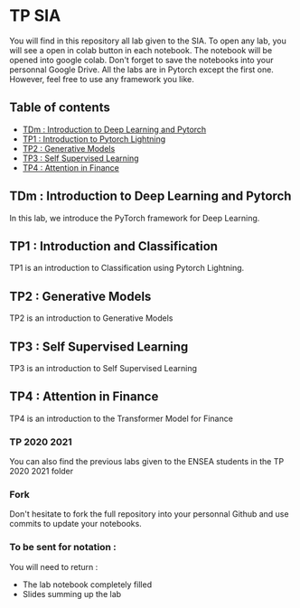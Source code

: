 # TP SIA 

You will find in this repository all lab given to the SIA. To open any lab, you will see a open in colab button in each notebook.
The notebook will be opened into google colab. Don't forget to save the notebooks into your personnal Google Drive.
All the labs are in Pytorch except the first one. However, feel free to use any framework you like. 



## Table of contents
* [TDm : Introduction to Deep Learning and Pytorch ](./TP%202021%202022/TDm)
* [TP1 : Introduction to Pytorch Lightning](./TP%202021%202022/TP1)
* [TP2 : Generative Models](./TP%202021%202022/TP2)
* [TP3 : Self Supervised Learning ](./TP%202021%202022/TP3)
* [TP4 : Attention in Finance](./TP%202021%202022/TP4)

## TDm : Introduction to Deep Learning and Pytorch

In this lab, we introduce the PyTorch framework for Deep Learning.

## TP1 : Introduction and Classification

TP1 is an introduction to Classification using Pytorch Lightning. 

## TP2 : Generative Models

TP2 is an introduction to Generative Models

## TP3 : Self Supervised Learning

TP3 is an introduction to Self Supervised Learning

## TP4 : Attention in Finance

TP4 is an introduction to the Transformer Model for Finance


### TP 2020 2021

You can also find the previous labs given to the ENSEA students in the TP 2020 2021 folder

### Fork

Don't hesitate to fork the full repository into your personnal Github and use commits to update your notebooks.

### To be sent for notation : 

You will need to return :
* The lab notebook completely filled
* Slides summing up the lab

